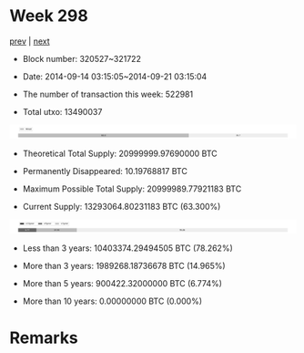 # Week 298

[prev](week0297.md) | [next](week0299.md)

- Block number: 320527~321722

- Date: 2014-09-14 03:15:05~2014-09-21 03:15:04

- The number of transaction this week: 522981

- Total utxo: 13490037

![](../images/mined_week0298.png)

- Theoretical Total Supply: 20999999.97690000 BTC

- Permanently Disappeared: 10.19768817 BTC

- Maximum Possible Total Supply: 20999989.77921183 BTC

- Current Supply: 13293064.80231183 BTC (63.300%)

![](../images/year_week0298.png)


- Less than 3 years: 10403374.29494505 BTC (78.262%)

- More than 3 years: 1989268.18736678 BTC (14.965%)

- More than 5 years: 900422.32000000 BTC (6.774%)

- More than 10 years: 0.00000000 BTC (0.000%)

# Remarks

